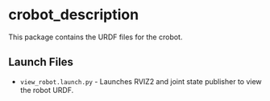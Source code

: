 # crobot_description

This package contains the URDF files for the crobot.

## Launch Files
- `view_robot.launch.py` - Launches RVIZ2 and joint state publisher to view the robot URDF.